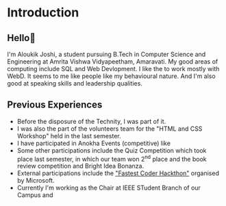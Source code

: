 # Introduction

## Hello👋
I'm Aloukik Joshi, a student pursuing B.Tech in Computer Science and Engineering at Amrita Vishwa Vidyapeetham, Amaravati.
My good areas of computing include SQL and Web Devlopment. I like the to work mostly with WebD.
It seems to me like people like my behavioural nature. And I'm also good at speaking skills and leadership qualities.

## Previous Experiences
* Before the disposure of the Technity, I was part of it.
* I was also the part of the volunteers team for the "HTML and CSS Workshop" held in the last semester.
* I have participated in Anokha Events (competitive) like 
* Some other participations include the Quiz Competition which took place last semester, in which our team won 2<sup>nd</sup> place and the book review competition and Bright Idea Bonanza.
* External participations include the ["Fastest Coder Hackthon"](https://github.com/aloukikjoshi/technity-tasks/files/12475870/Aloukik_FCH.pdf)
 organised by Microsoft.
* Currently I'm working as the Chair at IEEE STudent Branch of our Campus and 
